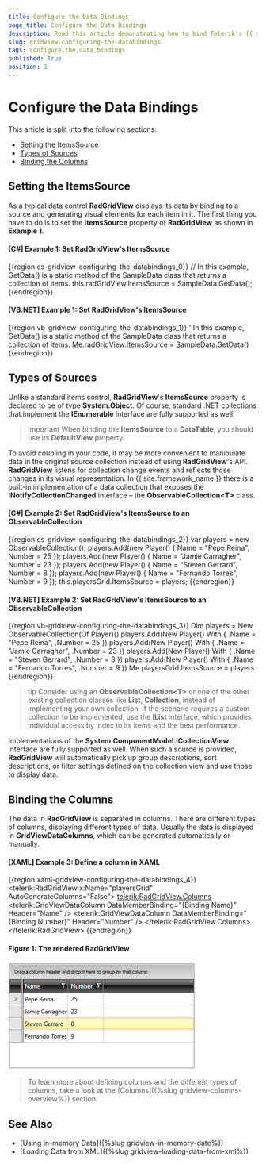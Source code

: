```yaml
---
title: Configure the Data Bindings
page_title: Configure the Data Bindings
description: Read this article demonstrating how to bind Telerik's {{ site.framework_name }} DataGrid to a collection of items and configure the data bindings for its columns.
slug: gridview-configuring-the-databindings
tags: configure,the,data,bindings
published: True
position: 1
---
```


# Configure the Data Bindings

This article is split into the following sections:

* [Setting the ItemsSource](#setting-the-itemssource)
* [Types of Sources](#types-of-sources)
* [Binding the Columns](#binding-the-columns)

## Setting the ItemsSource

As a typical data control __RadGridView__ displays its data by binding to a source and generating visual elements for each item in it. The first thing you have to do is to set the __ItemsSource__ property of __RadGridView__ as shown in **Example 1**.

#### __[C#] Example 1: Set RadGridView's ItemsSource__

{{region cs-gridview-configuring-the-databindings_0}}
	// In this example, GetData() is a static method of the SampleData class that returns a collection of items.
	this.radGridView.ItemsSource = SampleData.GetData();
{{endregion}}

#### __[VB.NET] Example 1: Set RadGridView's ItemsSource__

{{region vb-gridview-configuring-the-databindings_1}}
	' In this example, GetData() is a static method of the SampleData class that returns a collection of items.
	Me.radGridView.ItemsSource = SampleData.GetData()
{{endregion}}

## Types of Sources

Unlike a standard items control, __RadGridView__'s __ItemsSource__ property is declared to be of type __System.Object__.
Of course, standard .NET collections that implement the __IEnumerable__ interface are fully supported as well.

>important When binding the **ItemsSource** to a **DataTable**, you should use its **DefaultView** property.

To avoid coupling in your code, it may be more convenient to manipulate data in the original source collection instead of using __RadGridView__'s API.
__RadGridView__ listens for collection change events and reflects those changes in its visual representation.
In {{ site.framework_name }} there is a built-in implementation of a data collection that exposes the __INotifyCollectionChanged__ interface – the __ObservableCollection&lt;T&gt;__ class.

#### __[C#] Example 2: Set RadGridView's ItemsSource to an ObservableCollection__

{{region cs-gridview-configuring-the-databindings_2}}
	var players = new ObservableCollection<Player>();
	players.Add(new Player() { Name = "Pepe Reina", Number = 25 });
	players.Add(new Player() { Name = "Jamie Carragher", Number = 23 });
	players.Add(new Player() { Name = "Steven Gerrard", Number = 8 });
	players.Add(new Player() { Name = "Fernando Torres", Number = 9 });
	this.playersGrid.ItemsSource = players;
{{endregion}}

#### __[VB.NET] Example 2: Set RadGridView's ItemsSource to an ObservableCollection__

{{region vb-gridview-configuring-the-databindings_3}}
	Dim players = New ObservableCollection(Of Player)()
	players.Add(New Player() With {
		.Name = "Pepe Reina",
		.Number = 25
	})
	players.Add(New Player() With {
		.Name = "Jamie Carragher",
		.Number = 23
	})
	players.Add(New Player() With {
		.Name = "Steven Gerrard",
		.Number = 8
	})
	players.Add(New Player() With {
		.Name = "Fernando Torres",
		.Number = 9
	})
	Me.playersGrid.ItemsSource = players
{{endregion}}

>tip Consider using an __ObservableCollection&lt;T&gt;__ or one of the other existing collection classes like __List<T>__, __Collection<T>__, instead of implementing your own collection. If the scenario requires a custom collection to be implemented, use the __IList__ interface, which provides individual access by index to its items and the best performance.

Implementations of the __System.ComponentModel.ICollectionView__ interface are fully supported as well. When such a source is provided, __RadGridView__ will automatically pick up group descriptions, sort descriptions, or filter settings defined on the collection view and use those to display data.

## Binding the Columns

The data in __RadGridView__ is separated in columns. There are different types of columns, displaying different types of data. Usually the data is displayed in __GridViewDataColumns__, which can be generated automatically or manually.

#### __[XAML] Example 3: Define a column in XAML__

{{region xaml-gridview-configuring-the-databindings_4}}
	<telerik:RadGridView x:Name="playersGrid" AutoGenerateColumns="False">
	    <telerik:RadGridView.Columns>
	        <telerik:GridViewDataColumn DataMemberBinding="{Binding Name}" Header="Name" />
	        <telerik:GridViewDataColumn DataMemberBinding="{Binding Number}" Header="Number" />
	    </telerik:RadGridView.Columns>
	</telerik:RadGridView>
{{endregion}}

#### Figure 1: The rendered RadGridView

![The rendered RadGridView](images/RadGridView_ObservableCollection_ItemsSource.png)

> To learn more about defining columns and the different types of columns, take a look at the [Columns]({%slug gridview-columns-overview%}) section.

## See Also

 * [Using in-memory Data]({%slug gridview-in-memory-date%})
 * [Loading Data from XML]({%slug gridview-loading-data-from-xml%})